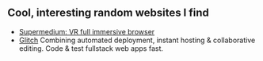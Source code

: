 ## Cool, interesting random websites I find

- [Supermedium: VR full immersive browser](https://supermedium.com/)
- [Glitch](https://glitch.com/) Combining automated deployment, instant hosting & collaborative editing. Code & test fullstack web apps fast.
